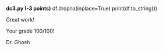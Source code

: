 **dc3.py (-3 points)**
df.dropna(inplace=True)
print(df.to_string())

Great work!

Your grade 100/100!

Dr. Ghosh
